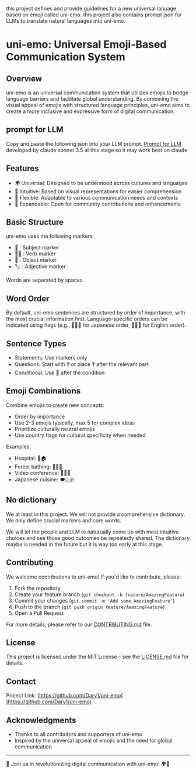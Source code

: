 this project defines and provide guidelines for a new universal lanuage based on emoji called uni-emo. 
this project also contains prompt json for LLMs to translate natural languages into uni-emo.

# uni-emo: Universal Emoji-Based Communication System

## Overview

uni-emo is an universal communication system that utilizes emojis to bridge language barriers and facilitate global understanding. 
By combining the visual appeal of emojis with structured language principles, uni-emo aims to create a more inclusive and expressive form of digital communication.

## prompt for LLM
Copy and paste the following json into your LLM prompt.
[Prompt for LLM](/uni_emo_for_prompt.json)
developed by claude sonnet 3.5 at this stage so it may work best on claude

## Features

- 🌍 Universal: Designed to be understood across cultures and languages
- 🧠 Intuitive: Based on visual representations for easier comprehension
- 🔧 Flexible: Adaptable to various communication needs and contexts
- 🚀 Expandable: Open for community contributions and enhancements

## Basic Structure

uni-emo uses the following markers:
- 👤 : Subject marker
- 🏃‍♂️ : Verb marker
- 🎯 : Object marker
- 🏷️ : Adjective marker

Words are separated by spaces.

## Word Order

By default, uni-emo sentences are structured by order of importance, with the most crucial information first. Language-specific orders can be indicated using flags (e.g., 🔄🇯🇵 for Japanese order, 🔄🇺🇸 for English order).

## Sentence Types

- Statements: Use markers only
- Questions: Start with ❓ or place ❓ after the relevant part
- Conditional: Use 🔀 after the condition

## Emoji Combinations

Combine emojis to create new concepts:
- Order by importance
- Use 2-3 emojis typically, max 5 for complex ideas
- Prioritize culturally neutral emojis
- Use country flags for cultural specificity when needed

Examples:
- Hospital: 🏥🏠
- Forest bathing: 🌳🧘‍♂️
- Video conference: 💼📱👥
- Japanese cuisine: 🍽️🇯🇵

## No dictionary

We at least in this project. We will not provide a comprehensive dictionary.
We only define crucial markers and core words.

We will let the people and LLM to naturually come up with most intuitive choices and see those good outcomes be repeatedly shared.
The dictionary maybe is needed in the future but it is way too early at this stage.

## Contributing

We welcome contributions to uni-emo! If you'd like to contribute, please:

1. Fork the repository
2. Create your feature branch (`git checkout -b feature/AmazingFeature`)
3. Commit your changes (`git commit -m 'Add some AmazingFeature'`)
4. Push to the branch (`git push origin feature/AmazingFeature`)
5. Open a Pull Request

For more details, please refer to our [CONTRIBUTING.md](CONTRIBUTING.md) file.

## License

This project is licensed under the MIT License - see the [LICENSE.md](LICENSE.md) file for details.

## Contact

Project Link: [https://github.com/Dary1/uni-emo](https://github.com/Dary1/uni-emo)

## Acknowledgments

- Thanks to all contributors and supporters of uni-emo
- Inspired by the universal appeal of emojis and the need for global communication

---

🌟 Join us in revolutionizing digital communication with uni-emo! 🌍🤝 
